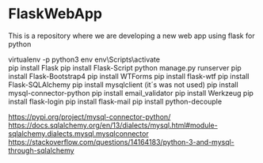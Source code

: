 # FlaskWebApp
This is a repository where we are developing a new web app using flask for python


virtualenv -p python3  env 
env\Scripts\activate    
pip install Flask 
pip install Flask-Script
python manage.py runserver
pip install Flask-Bootstrap4
pip install WTForms
pip install flask-wtf
pip install Flask-SQLAlchemy
pip install mysqlclient (it´s was not used)
pip install mysql-connector-python 
pip install email_validator
pip install Werkzeug
pip install flask-login
pip install flask-mail
pip install python-decouple

https://pypi.org/project/mysql-connector-python/
https://docs.sqlalchemy.org/en/13/dialects/mysql.html#module-sqlalchemy.dialects.mysql.mysqlconnector
https://stackoverflow.com/questions/14164183/python-3-and-mysql-through-sqlalchemy